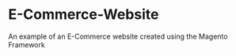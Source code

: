 E-Commerce-Website
==================

An example of an E-Commerce website created using the Magento Framework
